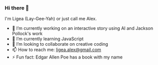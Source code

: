 ### Hi there 👋

I'm Ligea (Lay-Gee-Yah) or just call me Alex. 

- 🔭 I’m currently working on an interactive story using AI and Jackson Pollock's work
- 🌱 I’m currently learning JavaScript
- 👯 I’m looking to collaborate on creative coding
- 📫 How to reach me: ligea.alex@gmail.com
- ⚡ Fun fact: Edgar Allen Poe has a book with my name
